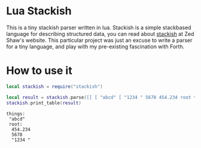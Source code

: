 # Lua Stackish

This is a tiny stackish parser written in lua. Stackish is a simple stackbased language for describing structured data, you can read about [stackish](http://zedshaw.com/essays/stackish_xml_alternative.html) at Zed Shaw's website. This particular project was just an excuse to write a parser for a tiny language, and play with my pre-existing fascination with Forth.

# How to use it

```lua
local stackish = require("stackish")

local result = stackish.parse([[ [ "abcd" [ "1234 " 5678 454.234 root things ]]))
stackish.print_table(result)
```

    things:
     "abcd"
     root:
      454.234
      5678
      "1234 "

